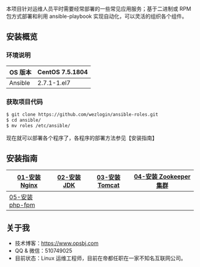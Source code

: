 本项目针对运维人员平时需要经常部署的一些常见应用服务；基于二进制或 RPM 包方式部署和利用 ansible-playbook 实现自动化，可以灵活的组织各个组件。

## 安装概览

### 环境说明

| OS 版本 | CentOS 7.5.1804 |
| --- | --- |
| Ansible  | 2.7.1-1.el7 |

### 获取项目代码

```bash
$ git clone https://github.com/wezlogin/ansible-roles.git
$ cd ansible/
$ mv roles /etc/ansible/
```

现在就可以部署各个程序了，各程序的部署方法参见【安装指南】

## 安装指南

| [01-安装 Nginx](https://github.com/wezlogin/ansible-roles/blob/master/docs/setup/01-install_nginx.md)  | [02-安装 JDK](https://github.com/wezlogin/ansible-roles/blob/master/docs/setup/02-install_jdk.md) | [03-安装 Tomcat](https://github.com/wezlogin/ansible-roles/blob/master/docs/setup/03-install_tomcat.md) | [04-安装 Zookeeper 集群](https://github.com/wezlogin/ansible-roles/blob/master/docs/setup/04-install_zookeeper.md)|
| --- | --- | --- | --- |
|[05-安装 php-fpm](https://github.com/wezlogin/ansible-roles/blob/master/docs/setup/05-install_php.md)|||


## 关于我

* 技术博客：https://www.opsbj.com
* QQ & 微信：510749025
* 目前状态：Linux 运维工程师，目前在帝都任职在一家不知名互联网公司。

